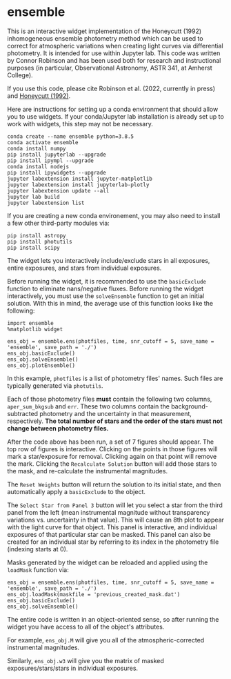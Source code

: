 # ensemble

This is an interactive widget implementation of the Honeycutt (1992) inhomogeneous ensemble photometry method which can be used to correct for atmospheric variations when creating light curves via differential photometry.
It is intended for use within Jupyter lab. This code was written by Connor Robinson and has been used both for research and instructional purposes (in particular, Observational Astronomy, ASTR 341, at Amherst College).

If you use this code, please cite Robinson et al. (2022, currently in press) and [Honeycutt (1992)]([https://link-url-here.org](https://ui.adsabs.harvard.edu/abs/1992PSP..104..435H/abstract)).


Here are instructions for setting up a conda environment that should allow you to use widgets. If your conda/Jupyter lab installation is already set up to work with widgets, this step may not be necessary.

```
conda create --name ensemble python=3.8.5
conda activate ensemble
conda install numpy
pip install jupyterlab --upgrade
pip install ipympl --upgrade
conda install nodejs
pip install ipywidgets --upgrade
jupyter labextension install jupyter-matplotlib
jupyter labextension install jupyterlab-plotly
jupyter labextension update --all
jupyter lab build
jupyter labextension list
```

If you are creating a new conda environement, you may also need to install a few other third-party modules via:

```
pip install astropy
pip install photutils
pip install scipy
```

The widget lets you interactively include/exclude stars in all exposures, entire exposures, and stars from individual exposures.

Before running the widget, it is recommended to use the `basicExclude` function to eliminate nans/negative fluxes.
Before running the widget interactively, you must use the `solveEnsemble` function to get an initial solution. 
With this in mind, the average use of this function looks like the following:

```
import ensemble
%matplotlib widget 

ens_obj = ensemble.ens(photfiles, time, snr_cutoff = 5, save_name = 'ensemble', save_path = './')
ens_obj.basicExclude()
ens_obj.solveEnsemble()
ens_obj.plotEnsemble()
```

In this example, `photfiles` is a list of photometry files' names. Such files are typically generated via `photutils`. 

Each of those photometry files **must** contain the following two columns, `aper_sum_bkgsub` and `err`.
These two columns contain the background-subtracted photometry and the uncertainty in that measurement, respectively. 
**The total number of stars and the order of the stars must not change between photometry files.**

After the code above has been run, a set of 7 figures should appear. The top row of figures is interactive. 
Clicking on the points in those figures will mark a star/exposure for removal. Clicking again on that point will remove the mark.
Clicking the `Recalculate Solution` button will add those stars to the mask, and re-calculate the instrumental magnitudes.

The `Reset Weights` button will return the solution to its initial state, and then automatically apply a `basicExclude` to the object.

The `Select Star from Panel 3` button will let you select a star from the third panel from the left (mean instrumental magnitude without transparency variations vs. uncertainty in that value).
This will cause an 8th plot to appear with the light curve for that object. This panel is interactive, and individual exposures of that particular star can be masked. 
This panel can also be created for an individual star by referring to its index in the photometry file (indexing starts at 0).

Masks generated by the widget can be reloaded and applied using the `loadMask` function via:
```
ens_obj = ensemble.ens(photfiles, time, snr_cutoff = 5, save_name = 'ensemble', save_path = './')
ens_obj.loadMask(maskfile = 'previous_created_mask.dat')
ens_obj.basicExclude()
ens_obj.solveEnsemble()
```
The entire code is written in an object-oriented sense, so after running the widget you have access to all of the object's attributes. 

For example, `ens_obj.M` will give you all of the atmospheric-corrected instrumental magnitudes. 

Similarly, `ens_obj.w3` will give you the matrix of masked exposures/stars/stars in individual exposures. 

